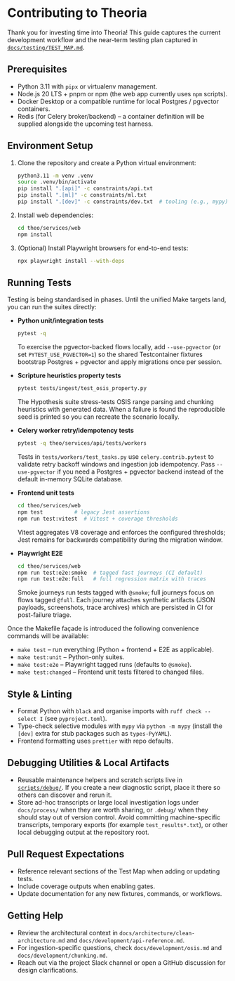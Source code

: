 # Contributing to Theoria

Thank you for investing time into Theoria! This guide captures the current development workflow and the near-term testing plan captured in [`docs/testing/TEST_MAP.md`](docs/testing/TEST_MAP.md).

## Prerequisites
- Python 3.11 with `pipx` or virtualenv management.
- Node.js 20 LTS + pnpm or npm (the web app currently uses `npm` scripts).
- Docker Desktop or a compatible runtime for local Postgres / pgvector containers.
- Redis (for Celery broker/backend) – a container definition will be supplied alongside the upcoming test harness.

## Environment Setup
1. Clone the repository and create a Python virtual environment:
   ```bash
   python3.11 -m venv .venv
   source .venv/bin/activate
   pip install ".[api]" -c constraints/api.txt
   pip install ".[ml]" -c constraints/ml.txt
   pip install ".[dev]" -c constraints/dev.txt  # tooling (e.g., mypy) and stub packages
   ```
2. Install web dependencies:
   ```bash
   cd theo/services/web
   npm install
   ```
3. (Optional) Install Playwright browsers for end-to-end tests:
   ```bash
   npx playwright install --with-deps
   ```

## Running Tests
Testing is being standardised in phases. Until the unified Make targets land, you can run the suites directly:

- **Python unit/integration tests**
  ```bash
  pytest -q
  ```
  To exercise the pgvector-backed flows locally, add `--use-pgvector` (or set `PYTEST_USE_PGVECTOR=1`) so the shared Testcontainer fixtures bootstrap Postgres + pgvector and apply migrations once per session.

- **Scripture heuristics property tests**
  ```bash
  pytest tests/ingest/test_osis_property.py
  ```
  The Hypothesis suite stress-tests OSIS range parsing and chunking heuristics with generated data. When a failure is found the reproducible seed is printed so you can recreate the scenario locally.

- **Celery worker retry/idempotency tests**
  ```bash
  pytest -q theo/services/api/tests/workers
  ```
  Tests in `tests/workers/test_tasks.py` use `celery.contrib.pytest` to validate retry backoff windows and ingestion job idempotency. Pass `--use-pgvector` if you need a Postgres + pgvector backend instead of the default in-memory SQLite database.

- **Frontend unit tests**
  ```bash
  cd theo/services/web
  npm test          # legacy Jest assertions
  npm run test:vitest  # Vitest + coverage thresholds
  ```
  Vitest aggregates V8 coverage and enforces the configured thresholds; Jest remains for backwards compatibility during the migration window.

- **Playwright E2E**
  ```bash
  cd theo/services/web
  npm run test:e2e:smoke  # tagged fast journeys (CI default)
  npm run test:e2e:full   # full regression matrix with traces
  ```
  Smoke journeys run tests tagged with `@smoke`; full journeys focus on flows tagged `@full`. Each journey attaches synthetic artifacts (JSON payloads, screenshots, trace archives) which are persisted in CI for post-failure triage.

Once the Makefile façade is introduced the following convenience commands will be available:
- `make test` – run everything (Python + frontend + E2E as applicable).
- `make test:unit` – Python-only suites.
- `make test:e2e` – Playwright tagged runs (defaults to `@smoke`).
- `make test:changed` – Frontend unit tests filtered to changed files.

## Style & Linting
- Format Python with `black` and organise imports with `ruff check --select I` (see `pyproject.toml`).
- Type-check selective modules with `mypy` via `python -m mypy` (install the `[dev]` extra for stub packages such as `types-PyYAML`).
- Frontend formatting uses `prettier` with repo defaults.

## Debugging Utilities & Local Artifacts
- Reusable maintenance helpers and scratch scripts live in [`scripts/debug/`](scripts/debug/). If you create a new diagnostic script, place it there so others can discover and rerun it.
- Store ad-hoc transcripts or large local investigation logs under `docs/process/` when they are worth sharing, or `.debug/` when they should stay out of version control. Avoid committing machine-specific transcripts, temporary exports (for example `test_results*.txt`), or other local debugging output at the repository root.

## Pull Request Expectations
- Reference relevant sections of the Test Map when adding or updating tests.
- Include coverage outputs when enabling gates.
- Update documentation for any new fixtures, commands, or workflows.

## Getting Help
- Review the architectural context in `docs/architecture/clean-architecture.md` and `docs/development/api-reference.md`.
- For ingestion-specific questions, check `docs/development/osis.md` and `docs/development/chunking.md`.
- Reach out via the project Slack channel or open a GitHub discussion for design clarifications.
